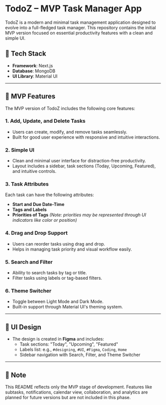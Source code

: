 # TodoZ – MVP Task Manager App

TodoZ is a modern and minimal task management application designed to evolve into a full-fledged task manager. This repository contains the initial MVP version focused on essential productivity features with a clean and simple UI.

## 🚀 Tech Stack

- **Framework**: Next.js
- **Database**: MongoDB
- **UI Library**: Material UI

---

## 🎯 MVP Features

The MVP version of TodoZ includes the following core features:

### 1. **Add, Update, and Delete Tasks**

- Users can create, modify, and remove tasks seamlessly.
- Built for good user experience with responsive and intuitive interactions.

### 2. **Simple UI**

- Clean and minimal user interface for distraction-free productivity.
- Layout includes a sidebar, task sections (Today, Upcoming, Featured), and intuitive controls.

### 3. **Task Attributes**

Each task can have the following attributes:

- **Start and Due Date-Time**
- **Tags and Labels**
- **Priorities of Tags** _(Note: priorities may be represented through UI indicators like color or position)_

### 4. **Drag and Drop Support**

- Users can reorder tasks using drag and drop.
- Helps in managing task priority and visual workflow easily.

### 5. **Search and Filter**

- Ability to search tasks by tag or title.
- Filter tasks using labels or tag-based filters.

### 6. **Theme Switcher**

- Toggle between Light Mode and Dark Mode.
- Built-in support through Material UI's theming system.

---

## 📐 UI Design

- The design is created in **Figma** and includes:
  - Task sections: "Today", "Upcoming", "Featured"
  - Labels list: e.g., `#designing`, `#UI`, `#Figma`, `Coding`, `Home`
  - Sidebar navigation with Search, Filter, and Theme Switcher

---

## 📌 Note

This README reflects only the MVP stage of development. Features like subtasks, notifications, calendar view, collaboration, and analytics are planned for future versions but are not included in this phase.
